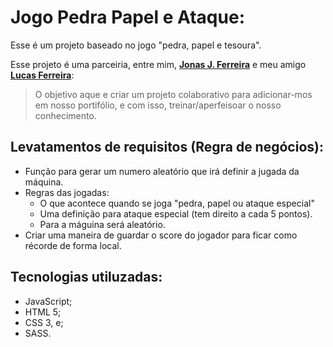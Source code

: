 # Jogo Pedra Papel e Ataque:
Esse é um projeto baseado no jogo "pedra, papel e tesoura".

Esse projeto é uma parceiria, entre mim, [**Jonas J. Ferreira**](https://github.com/JonasJF360) e meu amigo [**Lucas Ferreira**](https://github.com/LucasFe97):
> O objetivo aque e criar um projeto colaborativo para adicionar-mos em nosso portifólio, e com isso, treinar/aperfeisoar o nosso conhecimento.

## Levatamentos de requisitos (Regra de negócios):
- Função para gerar um numero aleatório que irá definir a jugada da máquina.
- Regras das jogadas:
  - O que acontece quando se joga "pedra, papel ou ataque especial"
  - Uma definição para ataque especial (tem direito a cada 5 pontos).
  - Para a máguina será aleatório.
- Criar uma maneira de guardar o score do jogador para ficar como récorde de forma local.

## Tecnologias utiluzadas:
- JavaScript;
- HTML 5;
- CSS 3, e;
- SASS.